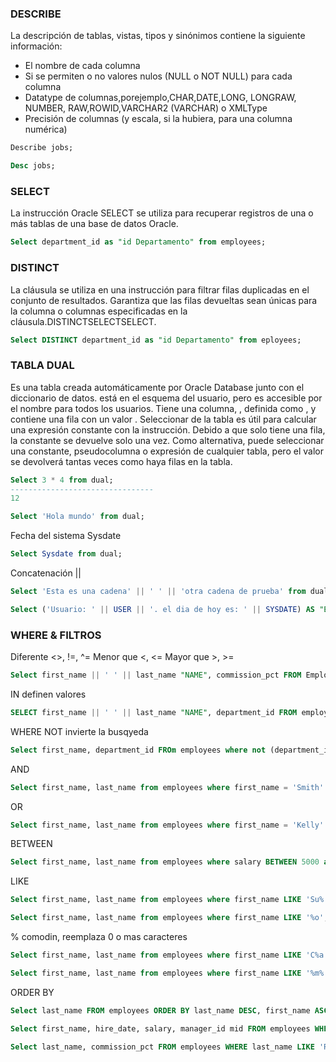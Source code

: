 ### DESCRIBE
La descripción de tablas, vistas, tipos y sinónimos contiene la siguiente información:

* El nombre de cada columna
* Si se permiten o no valores nulos (NULL o NOT NULL) para cada columna
* Datatype de columnas,porejemplo,CHAR,DATE,LONG, LONGRAW, NUMBER, RAW,ROWID,VARCHAR2 (VARCHAR) o XMLType
* Precisión de columnas (y escala, si la hubiera, para una columna numérica)

```sql
Describe jobs;
```
```sql
Desc jobs;
```

### SELECT
La instrucción Oracle SELECT se utiliza para recuperar registros de una o más tablas de una base de datos Oracle.

```sql
Select department_id as "id Departamento" from employees;
```


### DISTINCT
La cláusula se utiliza en una instrucción para filtrar filas duplicadas en el conjunto de resultados. Garantiza que las filas devueltas sean únicas para la columna o columnas especificadas en la cláusula.DISTINCTSELECTSELECT.

```sql
Select DISTINCT department_id as "id Departamento" from eployees;
```

### TABLA DUAL
Es una tabla creada automáticamente por Oracle Database junto con el diccionario de datos. está en el esquema del usuario, pero es accesible por el nombre para todos los usuarios. Tiene una columna, , definida como , y contiene una fila con un valor . Seleccionar de la tabla es útil para calcular una expresión constante con la instrucción. Debido a que solo tiene una fila, la constante se devuelve solo una vez. Como alternativa, puede seleccionar una constante, pseudocolumna o expresión de cualquier tabla, pero el valor se devolverá tantas veces como haya filas en la tabla.
```sql
Select 3 * 4 from dual;
--------------------------------
12
```

```sql
Select 'Hola mundo' from dual;
```

Fecha del sistema Sysdate
```sql
Select Sysdate from dual;
```

Concatenación ||
```sql
Select 'Esta es una cadena' || ' ' || 'otra cadena de prueba' from dual;
```

```sql
Select ('Usuario: ' || USER || '. el dia de hoy es: ' || SYSDATE) AS "Encabezado" from dual;
```

### WHERE & FILTROS

Diferente <>, !=, ^=
Menor que <, <=
Mayor que >, >=

```sql
Select first_name || ' ' || last_name "NAME", commission_pct FROM Employees where commission_pct != 0.35;
```

IN definen valores

```sql
SELECT first_name || ' ' || last_name "NAME", department_id FROM employees where department_id IN (10,20,50); 
```
WHERE NOT invierte la busqyeda

```sql
Select first_name, department_id FROm employees where not (department_id >=30);
```
AND
```sql
Select first_name, last_name from employees where first_name = 'Smith'  and salary > 7500;
```

OR
```sql
Select first_name, last_name from employees where first_name = 'Kelly' OR last_name = 'Smith';
```

BETWEEN
```sql
Select first_name, last_name from employees where salary BETWEEN 5000 and 6000;
```

LIKE
```sql
Select first_name, last_name from employees where first_name LIKE 'Su%';
```

```sql
Select first_name, last_name from employees where first_name LIKE '%o';
```

% comodin, reemplaza 0 o mas caracteres

```sql
Select first_name, last_name from employees where first_name LIKE 'C%a';
```
```sql
Select first_name, last_name from employees where first_name LIKE '%m%';
```

ORDER BY

```sql
Select last_name FROM employees ORDER BY last_name DESC, first_name ASC;
```
```sql
Select first_name, hire_date, salary, manager_id mid FROM employees WHERE department_id IN (110,100) ORDER BY 4,2,3;
```
```sql
Select last_name, commission_pct FROM employees WHERE last_name LIKE 'R%' ORDER BY commission_pct ASC, last_name DESC;
```

